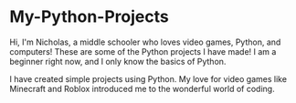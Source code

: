 # My-Python-Projects
Hi, I'm Nicholas, a middle schooler who loves video games, Python, and computers!
These are some of the Python projects I have made! I am a beginner right now, and I only know the basics of Python. 

I have created simple projects using Python. My love for video games like Minecraft and Roblox introduced me to the wonderful world of coding. 
